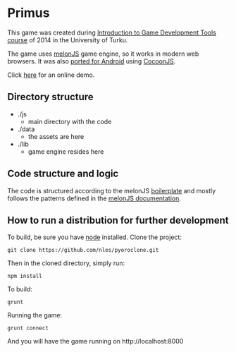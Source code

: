 # Primus

This game was created during
[Introduction to Game Development Tools course](https://nettiopsu.utu.fi/opas/opintojakso.htm?id=34691&lang=en&lvv=2014&uiLang=en)
of 2014 in the University of Turku.

The game uses [melonJS](http://melonjs.org/) game engine, so it works in modern web browsers. It was also
[ported for Android](https://www.dropbox.com/s/d1ita1c8pv8ehw0/primus_debug_signed.apk?dl=0)
using [CocoonJS](https://www.ludei.com/cocoonjs/).

Click [here](http://pea.nu/primus) for an online demo.

## Directory structure
- ./js
  - main directory with the code
- ./data
  - the assets are here
- ./lib
  - game engine resides here

## Code structure and logic
The code is structured according to the melonJS [boilerplate](https://github.com/melonjs/boilerplate)
and mostly follows the patterns defined in the [melonJS documentation](http://melonjs.org/docs).

## How to run a distribution for further development

To build, be sure you have [node](http://nodejs.org) installed. Clone the project:
```
git clone https://github.com/nles/pyoroclone.git
```

Then in the cloned directory, simply run:
```
npm install
```

To build:
```
grunt
```

Running the game:
```
grunt connect
```

And you will have the game running on http://localhost:8000

